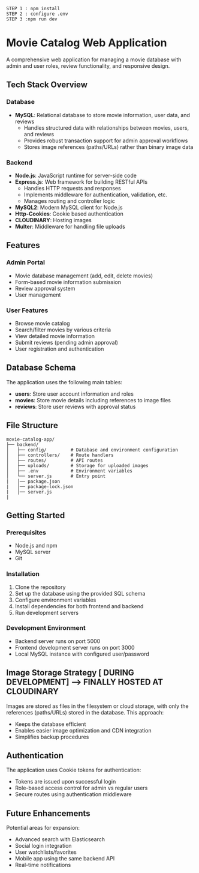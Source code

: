 ```
STEP 1 : npm install
STEP 2 : configure .env
STEP 3 :npm run dev
```
# Movie Catalog Web Application

A comprehensive web application for managing a movie database with admin and user roles, review functionality, and responsive design.

## Tech Stack Overview

### Database
- **MySQL**: Relational database to store movie information, user data, and reviews
  - Handles structured data with relationships between movies, users, and reviews
  - Provides robust transaction support for admin approval workflows
  - Stores image references (paths/URLs) rather than binary image data

### Backend
- **Node.js**: JavaScript runtime for server-side code
- **Express.js**: Web framework for building RESTful APIs
  - Handles HTTP requests and responses
  - Implements middleware for authentication, validation, etc.
  - Manages routing and controller logic
- **MySQL2**: Modern MySQL client for Node.js
- **Http-Cookies**: Cookie based authentication
- **CLOUDINARY**: Hosting images
- **Multer**: Middleware for handling file uploads


## Features

### Admin Portal
- Movie database management (add, edit, delete movies)
- Form-based movie information submission
- Review approval system
- User management

### User Features
- Browse movie catalog
- Search/filter movies by various criteria
- View detailed movie information
- Submit reviews (pending admin approval)
- User registration and authentication

## Database Schema

The application uses the following main tables:
- **users**: Store user account information and roles
- **movies**: Store movie details including references to image files
- **reviews**: Store user reviews with approval status

## File Structure
```
movie-catalog-app/
├── backend/
│   ├── config/         # Database and environment configuration
│   ├── controllers/    # Route handlers
│   ├── routes/         # API routes
│   ├── uploads/        # Storage for uploaded images
│   ├── .env            # Environment variables
│   └── server.js       # Entry point
|   │── package.json
|   │── package-lock.json
|   │── server.js
|
```

## Getting Started

### Prerequisites
- Node.js and npm
- MySQL server
- Git

### Installation
1. Clone the repository
2. Set up the database using the provided SQL schema
3. Configure environment variables
4. Install dependencies for both frontend and backend
5. Run development servers

### Development Environment
- Backend server runs on port 5000
- Frontend development server runs on port 3000
- Local MySQL instance with configured user/password

## Image Storage Strategy [ DURING DEVELOPMENT] --> FINALLY HOSTED AT CLOUDINARY

Images are stored as files in the filesystem or cloud storage, with only the references (paths/URLs) stored in the database. This approach:
- Keeps the database efficient
- Enables easier image optimization and CDN integration
- Simplifies backup procedures

## Authentication

The application uses Cookie tokens for authentication:
- Tokens are issued upon successful login
- Role-based access control for admin vs regular users
- Secure routes using authentication middleware

## Future Enhancements

Potential areas for expansion:
- Advanced search with Elasticsearch
- Social login integration
- User watchlists/favorites
- Mobile app using the same backend API
- Real-time notifications
